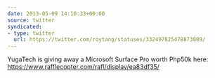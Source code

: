 ```yaml
---
date: 2013-05-09 14:10:33+00:00
source: twitter
syndicated:
- type: twitter
  url: https://twitter.com/roytang/statuses/332497825478873089/
---
```


YugaTech is giving away a Microsoft Surface Pro worth Php50k here: https://www.rafflecopter.com/rafl/display/ea83df35/